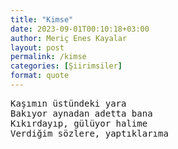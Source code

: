 ```yaml
---
title: "Kimse"
date: 2023-09-01T00:10:18+03:00
author: Meriç Enes Kayalar
layout: post
permalink: /kimse
categories: [Şiirimsiler]
format: quote
---
```


<pre>
Kaşımın üstündeki yara
Bakıyor aynadan adetta bana
Kıkırdayıp, gülüyor halime
Verdiğim sözlere, yaptıklarıma 
</pre>